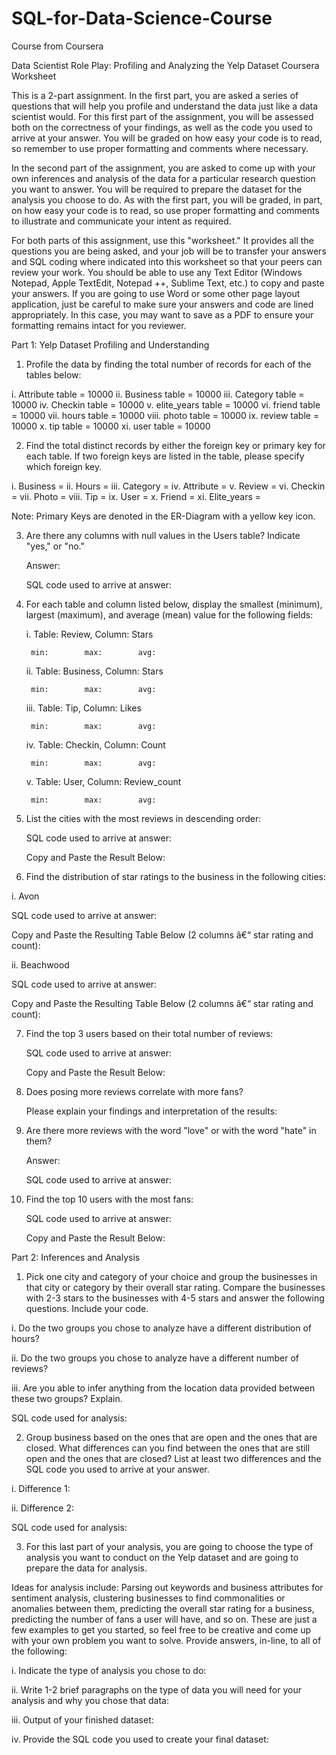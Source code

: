# SQL-for-Data-Science-Course
Course from Coursera

Data Scientist Role Play: Profiling and Analyzing the Yelp Dataset Coursera Worksheet

This is a 2-part assignment. In the first part, you are asked a series of questions that will help you profile and understand the data just like a data scientist would. For this first part of the assignment, you will be assessed both on the correctness of your findings, as well as the code you used to arrive at your answer. You will be graded on how easy your code is to read, so remember to use proper formatting and comments where necessary.

In the second part of the assignment, you are asked to come up with your own inferences and analysis of the data for a particular research question you want to answer. You will be required to prepare the dataset for the analysis you choose to do. As with the first part, you will be graded, in part, on how easy your code is to read, so use proper formatting and comments to illustrate and communicate your intent as required.

For both parts of this assignment, use this "worksheet." It provides all the questions you are being asked, and your job will be to transfer your answers and SQL coding where indicated into this worksheet so that your peers can review your work. You should be able to use any Text Editor (Windows Notepad, Apple TextEdit, Notepad ++, Sublime Text, etc.) to copy and paste your answers. If you are going to use Word or some other page layout application, just be careful to make sure your answers and code are lined appropriately.
In this case, you may want to save as a PDF to ensure your formatting remains intact for you reviewer.



Part 1: Yelp Dataset Profiling and Understanding

1. Profile the data by finding the total number of records for each of the tables below:
	
i. Attribute table = 10000 
ii. Business table = 10000 
iii. Category table = 10000 
iv. Checkin table = 10000 
v. elite_years table = 10000 
vi. friend table = 10000
vii. hours table = 10000 
viii. photo table =  10000
ix. review table = 10000 
x. tip table = 10000 
xi. user table = 10000 
	


2. Find the total distinct records by either the foreign key or primary key for each table. If two foreign keys are listed in the table, please specify which foreign key.

i. Business =
ii. Hours =
iii. Category =
iv. Attribute =
v. Review =
vi. Checkin = 
vii. Photo =
viii. Tip = 
ix. User = 
x. Friend = 
xi. Elite_years =

Note: Primary Keys are denoted in the ER-Diagram with a yellow key icon.	



3. Are there any columns with null values in the Users table? Indicate "yes," or "no."

	Answer:
	
	
	SQL code used to arrive at answer:
	
	

	
4. For each table and column listed below, display the smallest (minimum), largest (maximum), and average (mean) value for the following fields:

	i. Table: Review, Column: Stars
	
		min:		max:		avg:
		
	
	ii. Table: Business, Column: Stars
	
		min:		max:		avg:
		
	
	iii. Table: Tip, Column: Likes
	
		min:		max:		avg:
		
	
	iv. Table: Checkin, Column: Count
	
		min:		max:		avg:
		
	
	v. Table: User, Column: Review_count
	
		min:		max:		avg:
		


5. List the cities with the most reviews in descending order:

	SQL code used to arrive at answer:
	
	
	Copy and Paste the Result Below:
	

	
6. Find the distribution of star ratings to the business in the following cities:

i. Avon

SQL code used to arrive at answer:


Copy and Paste the Resulting Table Below (2 columns â€“ star rating and count):


ii. Beachwood

SQL code used to arrive at answer:


Copy and Paste the Resulting Table Below (2 columns â€“ star rating and count):
		


7. Find the top 3 users based on their total number of reviews:
		
	SQL code used to arrive at answer:
	
		
	Copy and Paste the Result Below:
		


8. Does posing more reviews correlate with more fans?

	Please explain your findings and interpretation of the results:
	

	
9. Are there more reviews with the word "love" or with the word "hate" in them?

	Answer:

	
	SQL code used to arrive at answer:

	
	
10. Find the top 10 users with the most fans:

	SQL code used to arrive at answer:
	
	
	Copy and Paste the Result Below:

	
		

Part 2: Inferences and Analysis

1. Pick one city and category of your choice and group the businesses in that city or category by their overall star rating. Compare the businesses with 2-3 stars to the businesses with 4-5 stars and answer the following questions. Include your code.
	
i. Do the two groups you chose to analyze have a different distribution of hours?


ii. Do the two groups you chose to analyze have a different number of reviews?
         
         
iii. Are you able to infer anything from the location data provided between these two groups? Explain.

SQL code used for analysis:

		
		
2. Group business based on the ones that are open and the ones that are closed. What differences can you find between the ones that are still open and the ones that are closed? List at least two differences and the SQL code you used to arrive at your answer.
		
i. Difference 1:
         
         
ii. Difference 2:
         
         
         
SQL code used for analysis:

	
	
3. For this last part of your analysis, you are going to choose the type of analysis you want to conduct on the Yelp dataset and are going to prepare the data for analysis.

Ideas for analysis include: Parsing out keywords and business attributes for sentiment analysis, clustering businesses to find commonalities or anomalies between them, predicting the overall star rating for a business, predicting the number of fans a user will have, and so on. These are just a few examples to get you started, so feel free to be creative and come up with your own problem you want to solve. Provide answers, in-line, to all of the following:
	
i. Indicate the type of analysis you chose to do:
         
         
ii. Write 1-2 brief paragraphs on the type of data you will need for your analysis and why you chose that data:
                           
                  
iii. Output of your finished dataset:
         
         
iv. Provide the SQL code you used to create your final dataset:
